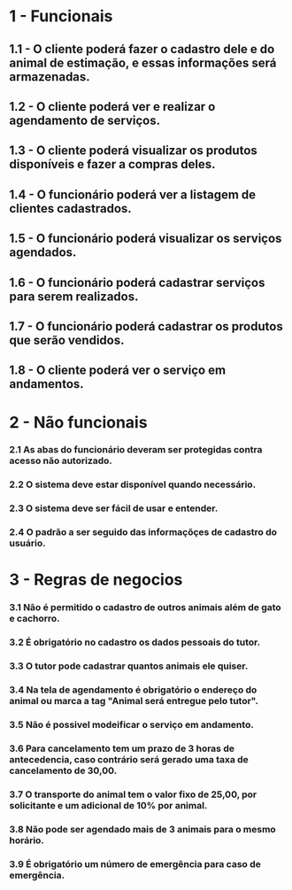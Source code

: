 # 1 - Funcionais
## 1.1 - O cliente poderá fazer o cadastro dele e do animal de estimação, e essas informações será armazenadas.
## 1.2 - O cliente poderá ver e realizar o agendamento de serviços.
## 1.3 - O cliente poderá visualizar os produtos disponíveis e fazer a compras deles.
## 1.4 - O funcionário poderá ver a listagem de clientes cadastrados.
## 1.5 - O funcionário poderá visualizar os serviços agendados.
## 1.6 - O funcionário poderá cadastrar serviços para serem realizados.
## 1.7 - O funcionário poderá cadastrar os produtos que serão vendidos.
## 1.8 - O cliente poderá ver o serviço em andamentos.

# 2 - Não funcionais
### 2.1 As abas do funcionário deveram ser protegidas contra acesso não autorizado.
### 2.2 O sistema deve estar disponível quando necessário.
### 2.3 O sistema deve ser fácil de usar e entender.
### 2.4 O padrão a ser seguido das informaçõçes de cadastro do usuário.

# 3 - Regras de negocios
### 3.1 Não é permitido o cadastro de outros animais além de gato e cachorro.
### 3.2 É obrigatório no cadastro os dados pessoais do tutor.
### 3.3  O tutor pode cadastrar quantos animais ele quiser.
### 3.4 Na tela de agendamento é obrigatório o endereço do animal ou marca a tag "Animal será entregue pelo tutor".
### 3.5 Não é possivel modeificar o serviço em andamento.
### 3.6 Para cancelamento tem um prazo de 3 horas de antecedencia, caso contrário será gerado uma taxa de cancelamento de 30,00.
### 3.7 O transporte do animal tem o valor fixo de 25,00, por solicitante e um adicional de 10% por animal.
### 3.8 Não pode ser agendado mais de 3 animais para o mesmo horário.
### 3.9 É obrigatório um número de emergência para caso de emergência.

###

